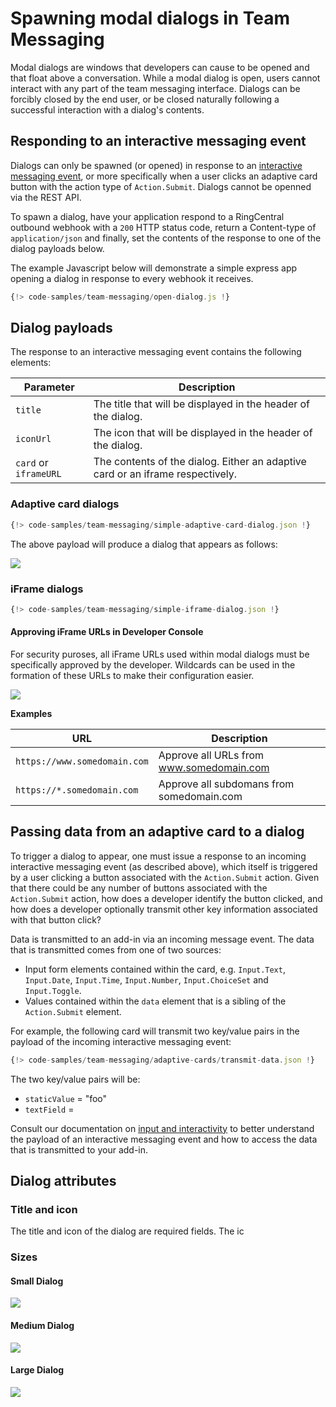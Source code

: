 # Spawning modal dialogs in Team Messaging

Modal dialogs are windows that developers can cause to be opened and that float above a conversation. While a modal dialog is open, users cannot interact with any part of the team messaging interface. Dialogs can be forcibly closed by the end user, or be closed naturally following a successful interaction with a dialog's contents. 

## Responding to an interactive messaging event

Dialogs can only be spawned (or opened) in response to an [interactive messaging event](../../events/interactive-messages/), or more specifically when a user clicks an adaptive card button with the action type of `Action.Submit`. Dialogs cannot be openned via the REST API. 

To spawn a dialog, have your application respond to a RingCentral outbound webhook with a `200` HTTP status code, return a Content-type of `application/json` and finally, set the contents of the response to one of the dialog payloads below. 

The example Javascript below will demonstrate a simple express app opening a dialog in response to every webhook it receives. 

```js
{!> code-samples/team-messaging/open-dialog.js !}
```

## Dialog payloads

The response to an interactive messaging event contains the following elements:

| Parameter | Description |
|-|-|
| `title` | The title that will be displayed in the header of the dialog. | 
| `iconUrl` | The icon that will be displayed in the header of the dialog. |
| `card` or `iframeURL` | The contents of the dialog. Either an adaptive card or an iframe respectively. |

### Adaptive card dialogs

```js
{!> code-samples/team-messaging/simple-adaptive-card-dialog.json !}
```

The above payload will produce a dialog that appears as follows:

<img src="../dialog-hello-medium.png" class="img-fluid" style="max-width: 500px" />

### iFrame dialogs

```js
{!> code-samples/team-messaging/simple-iframe-dialog.json !}
```

#### Approving iFrame URLs in Developer Console

For security puroses, all iFrame URLs used within modal dialogs must be specifically approved by the developer. Wildcards can be used in the formation of these URLs to make their configuration easier. 

<img src="../dialog-url-whitelist.png" class="img-fluid" style="max-width: 500px" />

**Examples**

| URL | Description |
|-|-|
| `https://www.somedomain.com` | Approve all URLs from www.somedomain.com | 
| `https://*.somedomain.com` | Approve all subdomans from somedomain.com | 

## Passing data from an adaptive card to a dialog

To trigger a dialog to appear, one must issue a response to an incoming interactive messaging event (as described above), which itself is triggered by a user clicking a button associated with the `Action.Submit` action. Given that there could be any number of buttons associated with the `Action.Submit` action, how does a developer identify the button clicked, and how does a developer optionally transmit other key information associated with that button click?

Data is transmitted to an add-in via an incoming message event. The data that is transmitted comes from one of two sources:

* Input form elements contained within the card, e.g. `Input.Text`, `Input.Date`, `Input.Time`, `Input.Number`, `Input.ChoiceSet` and `Input.Toggle`. 
* Values contained within the `data` element that is a sibling of the `Action.Submit` element. 

For example, the following card will transmit two key/value pairs in the payload of the incoming interactive messaging event:

```js
{!> code-samples/team-messaging/adaptive-cards/transmit-data.json !}
```

The two key/value pairs will be:

* `staticValue` = "foo"
* `textField` = <determined by user> 

Consult our documentation on [input and interactivity](../actions/) to better understand the payload of an interactive messaging event and how to access the data that is transmitted to your add-in. 

## Dialog attributes

### Title and icon

The title and icon of the dialog are required fields. The ic

### Sizes

#### Small Dialog

<img src="../dialog-hello-small.png" class="img-fluid" style="max-width: 500px" />

#### Medium Dialog

<img src="../dialog-hello-medium.png" class="img-fluid" style="max-width: 500px" />

#### Large Dialog

<img src="../dialog-hello-large.png" class="img-fluid" style="max-width: 500px" />

<!--
## Errors

| Error Code | Meaning               |
|------------|-----------------------|
| `403`      | Invalid iframe URL    |
| `422`      | Invalid adaptive card |
-->	
